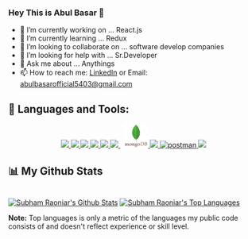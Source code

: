 ### Hey This is Abul Basar 👋



- 🔭 I’m currently working on ... React.js
- 🌱 I’m currently learning ... Redux
- 👯 I’m looking to collaborate on ... software develop companies
- 🤔 I’m looking for help with ... Sr.Developer
- 💬 Ask me about ... Anythings
- 📫 How to reach me: [LinkedIn](https://www.linkedin.com/in/abulbashar5403/) or Email: abulbasarofficial5403@gmail.com


## 🚀 Languages and Tools:

<p align="center"> 
    <a href="https://reactjs.org/" target="_blank"> <img src="https://img.icons8.com/color/48/000000/react-native.png"/> </a>
    <a href="https://developer.mozilla.org/en-US/docs/Web/JavaScript" target="_blank"> <img src="https://img.icons8.com/color/48/000000/javascript.png"/> </a> 
    <a href="https://www.w3.org/html/" target="_blank"> <img src="https://img.icons8.com/color/48/000000/html-5.png"/> </a> 
    <a href="https://www.w3schools.com/css/" target="_blank"> <img src="https://img.icons8.com/color/48/000000/css3.png"/> </a> 
    <a href="https://getbootstrap.com" target="_blank"> <img src="https://img.icons8.com/color/48/000000/bootstrap.png"/> </a>
    <a style="padding-right:8px;" href="https://nodejs.org" target="_blank"> <img src="https://img.icons8.com/color/48/000000/nodejs.png"/> </a> 
    <a href="https://www.mongodb.com/" target="_blank"> <img src="https://raw.githubusercontent.com/devicons/devicon/master/icons/mongodb/mongodb-original-wordmark.svg" alt="mongodb" width="48" height="48"/> </a> 
    <a href="https://firebase.google.com/" target="_blank"> <img src="https://img.icons8.com/color/48/000000/firebase.png"/> </a> 
    <a href="https://postman.com" target="_blank"> <img src="https://www.vectorlogo.zone/logos/getpostman/getpostman-icon.svg" alt="postman" width="45" height="45"/> </a>   
    <a href="https://git-scm.com/" target="_blank"> <img src="https://img.icons8.com/color/48/000000/git.png"/> </a> 

## 📊 My Github Stats

  <br/>
    <a href="https://github.com/AbulBashar38/github-readme-stats"><img alt="Subham Raoniar's Github Stats" src="https://github-readme-stats.vercel.app/api?username=AbulBashar38&show_icons=true&count_private=true&theme=react&hide_border=true&bg_color=0D1117" /></a>
  <a href="https://github.com/AbulBashar38/github-readme-stats"><img alt="Subham Raoniar's Top Languages" src="https://github-readme-stats.vercel.app/api/top-langs/?username=AbulBashar38&langs_count=8&count_private=true&layout=compact&theme=react&hide_border=true&bg_color=0D1117" /></a>
  <br/>
    
  <b>Note:</b> Top languages is only a metric of the languages my public code consists of and doesn't reflect experience or skill level.
